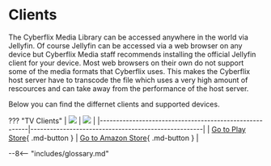 # Clients
The Cyberflix Media Library can be accessed anywhere in the world via Jellyfin. Of course Jellyfin can be accessed via a web browser on any device but Cyberflix Media staff recommends installing the official Jellyfin client for your device. Most web browsers on their own do not support some of the media formats that Cyberflix uses. This makes the Cyberflix host server have to transcode the file which uses a very high amount of rescources and can take away from the performance of the host server.

Below you can find the differnet clients and supported devices.

??? "TV Clients"
    | <img src="https://jellyfin.org/images/clients/androidtv.svg" /> | <img src="https://jellyfin.org/images/clients/firetv.svg" /> |
    |--------------------------------------------------------|-----------------------------------------------------|
    | [Go to Play Store][1]{ .md-button }                    | [Go to Amazon Store][1]{ .md-button }               |


[1]: https://play.google.com/store/apps/details?id=org.jellyfin.androidtv
--8<-- "includes/glossary.md"
